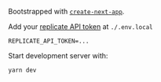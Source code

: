 Bootstrapped with [`create-next-app`](https://github.com/vercel/next.js/tree/canary/packages/create-next-app).

Add your <a href="https://replicate.com/account">replicate API token</a> at `./.env.local`

```
REPLICATE_API_TOKEN=...
```
Start development server with:

```
yarn dev
```
